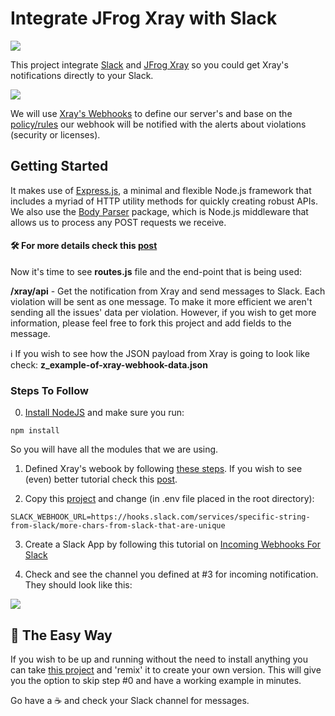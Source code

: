 # Integrate JFrog Xray with Slack

![](https://cdn.glitch.com/18f97c3f-b8ef-44ba-a661-e915b310696d%2FScreen%20Shot%202020-03-28%20at%205.57.46%20PM.png?v=1585443484957)

This project integrate [Slack](http://slack.com) and [JFrog Xray](https://jfrog.com/xray/) so you could get Xray's notifications
directly to your Slack.

![](https://cdn.glitch.com/18f97c3f-b8ef-44ba-a661-e915b310696d%2FScreen%20Shot%202020-03-30%20at%2010.55.10%20AM.png?v=1585590926945)

We will use [Xray's Webhooks](https://www.jfrog.com/confluence/display/JFROG/Configuring+Xray#ConfiguringXray-ConfiguringWebhooks) to
define our server's and base on the [policy/rules](https://www.jfrog.com/confluence/display/JFROG/Creating+Xray+Policies+and+Rules) our
webhook will be notified with the alerts about violations (security or licenses).

## Getting Started

It makes use of [Express.js](http://expressjs.com/), a minimal and flexible Node.js framework that includes a myriad of
HTTP utility methods for quickly creating robust APIs. We also use the [Body Parser](https://github.com/expressjs/body-parser) package,
which is Node.js middleware that allows us to process any POST requests we receive.

#### 🛠 For more details check this [post](https://greenido.wordpress.com/?p=9820)

Now it's time to see **routes.js** file and the end-point that is being used:

**/xray/api** - Get the notification from Xray and send messages to Slack.
Each violation will be sent as one message. To make it more efficient we aren't sending all the issues' data per violation.
However, if you wish to get more information, please feel free to fork this project and add fields to the message.

ℹ️ If you wish to see how the JSON payload from Xray is going to look like check: **z_example-of-xray-webhook-data.json**

### Steps To Follow

0. [Install NodeJS](https://nodejs.org/en/download/package-manager/) and make sure you run:

```
npm install
```

So you will have all the modules that we are using.

1. Defined Xray's webook by following [these steps](https://www.jfrog.com/confluence/display/JFROG/Configuring+Xray#ConfiguringXray-ConfiguringWebhooks).
   If you wish to see (even) better tutorial check this [post](https://greenido.wordpress.com/?p=9820).

1. Copy this [project](https://github.com/greenido/jfrog-xray-2-slack-example) and change (in .env file placed in the root directory):

```
SLACK_WEBHOOK_URL=https://hooks.slack.com/services/specific-string-from-slack/more-chars-from-slack-that-are-unique
```

3. Create a Slack App by following this tutorial on [Incoming Webhooks For Slack](https://slack.com/help/articles/115005265063-Incoming-Webhooks-for-Slack)

4. Check and see the channel you defined at #3 for incoming notification.
   They should look like this:

![](https://cdn.glitch.com/18f97c3f-b8ef-44ba-a661-e915b310696d%2FScreen%20Shot%202020-03-28%20at%204.14.10%20PM.png?v=1585437298767)

## 🐸 The Easy Way

If you wish to be up and running without the need to install anything you can take [this project](https://glitch.com/edit/#!/xray-2-slack)
and 'remix' it to create your own version.
This will give you the option to skip step #0 and have a working example in minutes.

Go have a ☕️ and check your Slack channel for messages.
